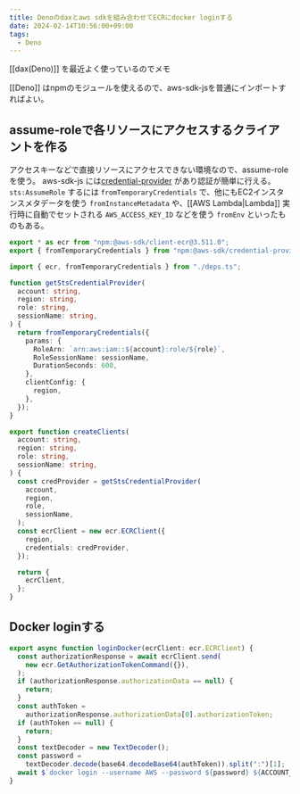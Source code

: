 ```yaml
---
title: Denoのdaxとaws sdkを組み合わせてECRにdocker loginする
date: 2024-02-14T10:56:00+09:00
tags:
  - Deno
---
```


[[dax(Deno)]] を最近よく使っているのでメモ

[[Deno]] はnpmのモジュールを使えるので、aws-sdk-jsを普通にインポートすればよい。

## assume-roleで各リソースにアクセスするクライアントを作る

アクセスキーなどで直接リソースにアクセスできない環境なので、assume-roleを使う。
aws-sdk-js には[credential-provider](https://docs.aws.amazon.com/AWSJavaScriptSDK/v3/latest/Package/-aws-sdk-credential-providers/) があり認証が簡単に行える。
`sts:AssumeRole` するには `fromTemporaryCredentials` で、他にもEC2インスタンスメタデータを使う `fromInstanceMetadata` や、[[AWS Lambda|Lambda]] 実行時に自動でセットされる `AWS_ACCESS_KEY_ID` などを使う `fromEnv` といったものもある。

```typescript title:deps.ts
export * as ecr from "npm:@aws-sdk/client-ecr@3.511.0";
export { fromTemporaryCredentials } from "npm:@aws-sdk/credential-providers@3.511.0";
```

```typescript title:aws.ts
import { ecr, fromTemporaryCredentials } from "./deps.ts";

function getStsCredentialProvider(
  account: string,
  region: string,
  role: string,
  sessionName: string,
) {
  return fromTemporaryCredentials({
    params: {
      RoleArn: `arn:aws:iam::${account}:role/${role}`,
      RoleSessionName: sessionName,
      DurationSeconds: 600,
    },
    clientConfig: {
      region,
    },
  });
}

export function createClients(
  account: string,
  region: string,
  role: string,
  sessionName: string,
) {
  const credProvider = getStsCredentialProvider(
    account,
    region,
    role,
    sessionName,
  );
  const ecrClient = new ecr.ECRClient({
    region,
    credentials: credProvider,
  });

  return {
    ecrClient,
  };
}
```

## Docker loginする

```typescript title:aws.ts
export async function loginDocker(ecrClient: ecr.ECRClient) {
  const authorizationResponse = await ecrClient.send(
    new ecr.GetAuthorizationTokenCommand({}),
  );
  if (authorizationResponse.authorizationData == null) {
    return;
  }
  const authToken =
    authorizationResponse.authorizationData[0].authorizationToken;
  if (authToken == null) {
    return;
  }
  const textDecoder = new TextDecoder();
  const password =
    textDecoder.decode(base64.decodeBase64(authToken)).split(":")[1];
  await $`docker login --username AWS --password ${password} ${ACCOUNT_NTJ_TRIRL}.dkr.ecr.ap-northeast-1.amazonaws.com`;
}
```

